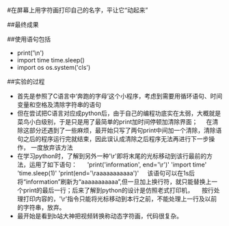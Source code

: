 #在屏幕上用字符画打印自己的名字，平让它“动起来”

##最终成果

##使用语句包括

   - print('\n')
   - import time 
         time.sleep()
   - import os
         os.system('cls')
         
##实验的过程


   - 首先是参照了C语言中‘奔跑的字母’这个小程序，考虑到需要用循环语句、时间变量和空格及清除字符串的语句
   
   - 但在尝试把C语言对应成python后，由于自己的编程功底实在太弱，大概就是菜鸟小白级别，于是只是用了最简单的print加时间停顿加清除界面；
     在清除这部分还遇到了一些麻烦，最开始只写了两句print中间加一个清除，清除语句之后的程序运行完就结束，因此误认成清除之后程序无法再进行下一步操作，
     一度放弃该方法
   
   - 在学习python时，了解到另外一种'\r'即将末尾的光标移动到该行最前的方法，运用了如下语句：
      'print('information', end='\r')'
      'import time'
      'time.sleep(1)'
      'print(end='\raaaaaaaaaaa')'
     该语句可以在1s后将“information”刷新为“aaaaaaaaaaa”,但一旦加上换行符，就只能替换上一个print的最后一行；后来了解到python的设计是仿照老式打印机，
     按行处理打印内容的，'\r'指令只能将光标移动到本行之前，不能处理上一行及以前的字符串，放弃。
   
   - 最开始是看到b站大神把视频转换称动态字符画，代码很复杂。

